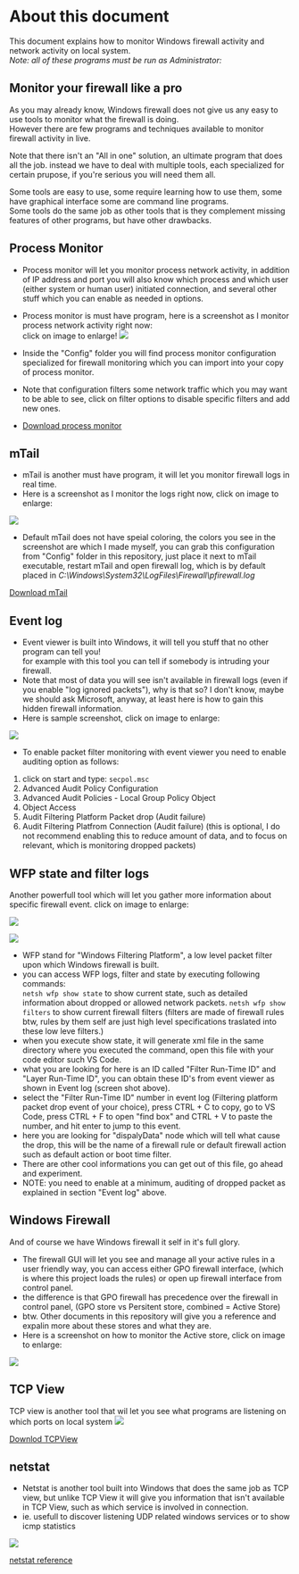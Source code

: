 # About this document
This document explains how to monitor Windows firewall activity and network activity on local system.\
*Note: all of these programs must be run as Administrator:*

## Monitor your firewall like a pro
As you may already know, Windows firewall does not give us any easy to use tools to monitor what the firewall is doing.\
However there are few programs and techniques available to monitor firewall activity in live.

Note that there isn't an "All in one" solution, an ultimate program that does all the job. instead we have to deal with multiple tools, each specialized for certain prupose, if you're serious you will need them all.

Some tools are easy to use, some require learning how to use them, some have graphical interface some are command line programs.\
Some tools do the same job as other tools that is they complement missing features of other programs, but have other drawbacks.

## Process Monitor
- Process monitor will let you monitor process network activity, in addition of IP address and port you will also know which process and which user (either system or human user) initiated connection, and several other stuff which you can enable as needed in options.
- Process monitor is must have program, here is a screenshot as I monitor process network activity right now:\
click on image to enlarge!
![](https://i.imgur.com/wNtDw8D.png)
- Inside the "Config" folder you will find process monitor configuration specialized for firewall monitoring which you can import into your copy of process monitor.
- Note that configuration filters some network traffic which you may want to be able to see, click on filter options to disable specific filters and add new ones.

- [Download process monitor](https://docs.microsoft.com/en-us/sysinternals/downloads/procmon)

## mTail
- mTail is another must have program, it will let you monitor firewall logs in real time.
- Here is a screenshot as I monitor the logs right now, click on image to enlarge:

![](https://i.imgur.com/ljHcJss.png)

- Default mTail does not have speial coloring, the colors you see in the screenshot are which I made myself, you can grab
this configuration from "Config" folder in this repository, just place it next to mTail executable, restart mTail and 
open firewall log, which is by default placed in *C:\Windows\System32\LogFiles\Firewall\pfirewall.log*

[Download mTail](http://ophilipp.free.fr/op_tail.htm)

## Event log
- Event viewer is built into Windows, it will tell you stuff that no other program can tell you!\
for example with this tool you can tell if somebody is intruding your firewall.
- Note that most of data you will see isn't available in firewall logs (even if you enable "log ignored packets"), why is that so?
I don't know, maybe we should ask Microsoft, anyway, at least here is how to gain this hidden firewall information.
- Here is sample screenshot, click on image to enlarge:

![](https://i.imgur.com/8vo7aYD.png)

- To enable packet filter monitoring with event viewer you need to enable auditing option as follows:
1. click on start and type: `secpol.msc`
2. Advanced Audit Policy Configuration
3. Advanced Audit Policies - Local Group Policy Object
4. Object Access
5. Audit Filtering Platform Packet drop (Audit failure)
6. Audit Filtering Platfrom Connection (Audit failure) (this is optional, I do not recommend enabling this to reduce amount of data,
and to focus on relevant, which is monitoring dropped packets)

## WFP state and filter logs

Another powerfull tool which will let you gather more information about specific firewall event. click on image to enlarge:

![](https://i.imgur.com/NMw1bpB.png)

![](https://i.imgur.com/UF6an7e.png)

- WFP stand for "Windows Filtering Platform", a low level packet filter upon which Windows firewall is built.
- you can access WFP logs, filter and state by executing following commands:\
```netsh wfp show state``` to show current state, such as detailed information about dropped or allowed network packets.
```netsh wfp show filters``` to show current firewall filters (filters are made of firewall rules btw, rules by them self are just high level specifications traslated into these low leve filters.)
- when you execute show state, it will generate xml file in the same directory where you executed the command, open this file with
your code editor such VS Code.
- what you are looking for here is an ID called "Filter Run-Time ID" and "Layer Run-Time ID", you can obtain these ID's from event viewer as shown in Event log (screen shot above).
- select the "Filter Run-Time ID" number in event log (Filtering platform packet drop event of your choice), press CTRL + C to copy, go to VS Code, press CTRL + F to open "find box" and CTRL + V to paste the number, and hit enter to jump to this event.
- here you are looking for "dispalyData" node which will tell what cause the drop, this will be the name of a firewall rule or default firewall action such as default action or boot time filter.
- There are other cool informations you can get out of this file, go ahead and experiment.
- NOTE: you need to enable at a minimum, auditing of dropped packet as explained in section "Event log" above.

## Windows Firewall

And of course we have Windows firewall it self in it's full glory.
- The firewall GUI will let you see and manage all your active rules in a user friendly way, you can access either GPO firewall interface, (which is where this project loads the rules) or open up firewall interface from control panel.
- the difference is that GPO firewall has precedence over the firewall in control panel, (GPO store vs Persitent store, combined = Active Store)
- btw. Other documents in this repository will give you a reference and expalin more about these stores and what they are.
- Here is a screenshot on how to monitor the Active store, click on image to enlarge:

![](https://i.imgur.com/a97OEhS.png)

## TCP View

TCP view is another tool that wil let you see what programs are listening on which ports on local system
![](https://i.imgur.com/Joe7tMM.png)

[Downlod TCPView](https://docs.microsoft.com/en-us/sysinternals/downloads/tcpview)

## netstat

- Netstat is another tool built into Windows that does the same job as TCP view, but unlike TCP View it will give you information that isn't available in TCP View, such as which service is involved in connection.
- ie. usefull to discover listening UDP related windows services or to show icmp statistics

![](https://i.imgur.com/JSf5TZk.png)

[netstat reference](https://docs.microsoft.com/en-us/windows-server/administration/windows-commands/netstat)


